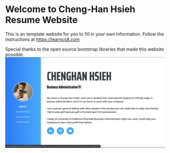 
# Welcome to Cheng-Han Hsieh Resume Website

This is an template website for you to fill in your own information. Follow the instructions at https://learncs8.com

Special thanks to the open source bootstrap libraries that made this website possible. 
![Here is my resume website](img/screenshoot.png)
